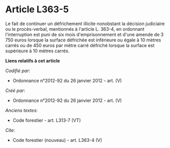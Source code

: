 # Article L363-5

Le fait de continuer un défrichement illicite nonobstant la décision judiciaire ou le procès-verbal, mentionnés à l'article
L. 363-4, en ordonnant l'interruption est puni de six mois d'emprisonnement et d'une amende de 3 750 euros lorsque la surface
défrichée est inférieure ou égale à 10 mètres carrés ou de 450 euros par mètre carré défriché lorsque la surface est
supérieure à 10 mètres carrés.

**Liens relatifs à cet article**

_Codifié par_:

  - Ordonnance n°2012-92 du 26 janvier 2012 - art. (V)

_Créé par_:

  - Ordonnance n°2012-92 du 26 janvier 2012 - art. (V)

_Anciens textes_:

  - Code forestier - art. L313-7 (VT)

_Cite_:

  - Code forestier (nouveau) - art. L363-4 (V)
